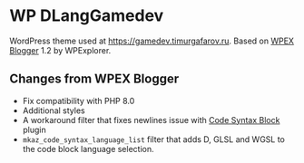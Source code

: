 # WP DLangGamedev
WordPress theme used at https://gamedev.timurgafarov.ru. Based on [WPEX Blogger](https://wpexplorer-demos.com/blogger/) 1.2 by WPExplorer.

## Changes from WPEX Blogger
- Fix compatibility with PHP 8.0
- Additional styles
- A workaround filter that fixes newlines issue with [Code Syntax Block](https://github.com/mkaz/code-syntax-block) plugin
- `mkaz_code_syntax_language_list` filter that adds D, GLSL and WGSL to the code block language selection.
